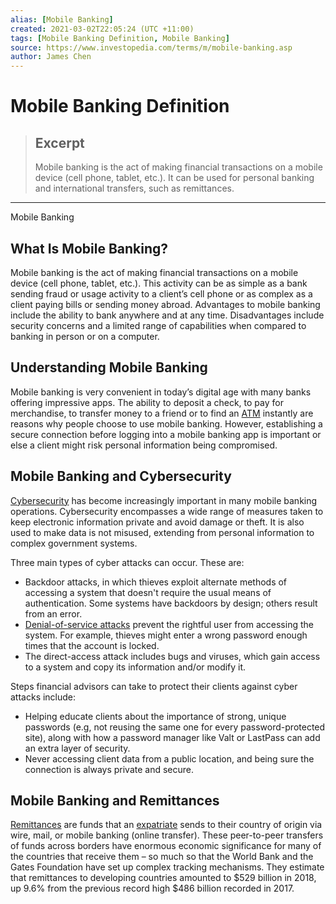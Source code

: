 ```yaml
---
alias: [Mobile Banking]
created: 2021-03-02T22:05:24 (UTC +11:00)
tags: [Mobile Banking Definition, Mobile Banking]
source: https://www.investopedia.com/terms/m/mobile-banking.asp
author: James Chen
---
```


# Mobile Banking Definition

> ## Excerpt
> Mobile banking is the act of making financial transactions on a mobile device (cell phone, tablet, etc.). It can be used for personal banking and international transfers, such as remittances.

---

Mobile Banking
## What Is Mobile Banking?

Mobile banking is the act of making financial transactions on a mobile device (cell phone, tablet, etc.). This activity can be as simple as a bank sending fraud or usage activity to a client’s cell phone or as complex as a client paying bills or sending money abroad. Advantages to mobile banking include the ability to bank anywhere and at any time. Disadvantages include security concerns and a limited range of capabilities when compared to banking in person or on a computer.

## Understanding Mobile Banking

Mobile banking is very convenient in today’s digital age with many banks offering impressive apps. The ability to deposit a check, to pay for merchandise, to transfer money to a friend or to find an [ATM](https://www.investopedia.com/terms/a/atm.asp) instantly are reasons why people choose to use mobile banking. However, establishing a secure connection before logging into a mobile banking app is important or else a client might risk personal information being compromised.

## Mobile Banking and Cybersecurity

[Cybersecurity](https://www.investopedia.com/terms/c/cybersecurity.asp) has become increasingly important in many mobile banking operations. Cybersecurity encompasses a wide range of measures taken to keep electronic information private and avoid damage or theft. It is also used to make data is not misused, extending from personal information to complex government systems.

Three main types of cyber attacks can occur. These are:

-   Backdoor attacks, in which thieves exploit alternate methods of accessing a system that doesn't require the usual means of authentication. Some systems have backdoors by design; others result from an error.
-   [Denial-of-service attacks](https://www.investopedia.com/terms/d/denial-service-attack-dos.asp) prevent the rightful user from accessing the system. For example, thieves might enter a wrong password enough times that the account is locked.
-   The direct-access attack includes bugs and viruses, which gain access to a system and copy its information and/or modify it.

Steps financial advisors can take to protect their clients against cyber attacks include:

-   Helping educate clients about the importance of strong, unique passwords (e.g, not reusing the same one for every password-protected site), along with how a password manager like Valt or LastPass can add an extra layer of security.
-   Never accessing client data from a public location, and being sure the connection is always private and secure.

## Mobile Banking and Remittances

[Remittances](https://www.investopedia.com/terms/r/remittance.asp) are funds that an [expatriate](https://www.investopedia.com/terms/e/expatriate.asp) sends to their country of origin via wire, mail, or mobile banking (online transfer). These peer-to-peer transfers of funds across borders have enormous economic significance for many of the countries that receive them – so much so that the World Bank and the Gates Foundation have set up complex tracking mechanisms. They estimate that remittances to developing countries amounted to $529 billion in 2018, up 9.6% from the previous record high $486 billion recorded in 2017.
